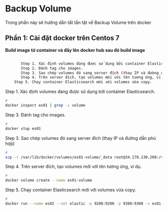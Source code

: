 # Backup Volume  

Trong phần này sẽ hướng dẫn tất tần tật về Backup Volume trên docker


## Phần 1: Cài đặt docker trên Centos 7  

**Build image từ container và đẩy lên docker hub sau đó build image**  

 ```bash

    	Step 1. Xác định volumes đang được sử dụng bởi container Elasticsearch.  
    	Step 2. Đánh tag cho images.  
    	Step 3. Sao chép volumes đó sang server đích (thay IP và đường dẫn phù hợp).  
    	Step 4. Trên server đích, tạo volumes mới với tên tương ứng, ví dụ.  
     Step 5. Chạy container Elasticsearch mới với volumes vừa copy.

```


Step 1. Xác định volumes đang được sử dụng bởi container Elasticsearch.  

 ```bash
# 
docker inspect es01 | grep -i volume
 ```

Step 3. Đánh tag cho images.  

 ```bash
# 
docker stop es01
 ```


Step 3. Sao chép volumes đó sang server đích (thay IP và đường dẫn phù hợp)

 ```bash
# 
scp -r /var/lib/docker/volumes/es01-volume/_data root@34.170.130.200:/var/lib/docker/volumes/
 ```


Step 4. Trên server đích, tạo volumes mới với tên tương ứng, ví dụ.  

 ```bash
# 
docker volume create --name es01-volume
 ```


Step 5. Chạy container Elasticsearch mới với volumes vừa copy.  

 ```bash
# 
docker run --name es02 --net elastic -p 9200:9200 -p 9300:9300 -v es01-volume:/usr/share/elasticsearch/data elasticsearch:7.10.2
 ```

